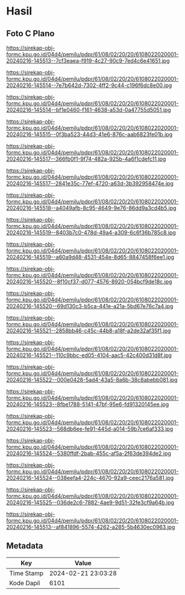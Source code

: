 # Hasil

## Foto C Plano

https://sirekap-obj-formc.kpu.go.id/04d4/pemilu/pdpr/61/08/02/20/20/6108022020001-20240216-145513--7cf3eaea-f919-4c27-90c9-7ed4c6e41651.jpg

https://sirekap-obj-formc.kpu.go.id/04d4/pemilu/pdpr/61/08/02/20/20/6108022020001-20240216-145514--7e7b642d-7302-4ff2-9c44-c196f6dc8e00.jpg

https://sirekap-obj-formc.kpu.go.id/04d4/pemilu/pdpr/61/08/02/20/20/6108022020001-20240216-145514--bf1e0460-f161-4638-a53d-0a47755d5051.jpg

https://sirekap-obj-formc.kpu.go.id/04d4/pemilu/pdpr/61/08/02/20/20/6108022020001-20240216-145515--0f3ba523-44d3-41e6-876c-aab6823fe01b.jpg

https://sirekap-obj-formc.kpu.go.id/04d4/pemilu/pdpr/61/08/02/20/20/6108022020001-20240216-145517--366fb0f1-9f74-482a-925b-4a6f1cdefc11.jpg

https://sirekap-obj-formc.kpu.go.id/04d4/pemilu/pdpr/61/08/02/20/20/6108022020001-20240216-145517--2841e35c-77ef-4720-a63d-3b392958474e.jpg

https://sirekap-obj-formc.kpu.go.id/04d4/pemilu/pdpr/61/08/02/20/20/6108022020001-20240216-145518--a4049afb-8c95-4649-9e76-86dd9a3cd4b5.jpg

https://sirekap-obj-formc.kpu.go.id/04d4/pemilu/pdpr/61/08/02/20/20/6108022020001-20240216-145519--8403b7c0-478d-49a4-a309-6c6f36b785c8.jpg

https://sirekap-obj-formc.kpu.go.id/04d4/pemilu/pdpr/61/08/02/20/20/6108022020001-20240216-145519--a60a9d48-4531-454e-8d65-8847458f6ee1.jpg

https://sirekap-obj-formc.kpu.go.id/04d4/pemilu/pdpr/61/08/02/20/20/6108022020001-20240216-145520--8f10cf37-d077-4576-8920-054bcf9de18c.jpg

https://sirekap-obj-formc.kpu.go.id/04d4/pemilu/pdpr/61/08/02/20/20/6108022020001-20240216-145520--69d130c3-b5ca-441e-a21a-5bd67e76c7a4.jpg

https://sirekap-obj-formc.kpu.go.id/04d4/pemilu/pdpr/61/08/02/20/20/6108022020001-20240216-145521--2858bb46-c45c-44b8-a18f-a2de32af35f1.jpg

https://sirekap-obj-formc.kpu.go.id/04d4/pemilu/pdpr/61/08/02/20/20/6108022020001-20240216-145521--110c9bbc-ed05-4104-aac5-42c400d31d8f.jpg

https://sirekap-obj-formc.kpu.go.id/04d4/pemilu/pdpr/61/08/02/20/20/6108022020001-20240216-145522--000e0428-5ad4-43a5-8a6b-38c8abebb081.jpg

https://sirekap-obj-formc.kpu.go.id/04d4/pemilu/pdpr/61/08/02/20/20/6108022020001-20240216-145523--8fbe1788-5141-47bf-95e6-fd91320145ee.jpg

https://sirekap-obj-formc.kpu.go.id/04d4/pemilu/pdpr/61/08/02/20/20/6108022020001-20240216-145523--568db6ee-fe91-445d-a014-59b7ce6af333.jpg

https://sirekap-obj-formc.kpu.go.id/04d4/pemilu/pdpr/61/08/02/20/20/6108022020001-20240216-145524--5380ffdf-2bab-455c-af5a-2f63de394de2.jpg

https://sirekap-obj-formc.kpu.go.id/04d4/pemilu/pdpr/61/08/02/20/20/6108022020001-20240216-145524--038eefa4-224c-4670-92a9-ceec2176a581.jpg

https://sirekap-obj-formc.kpu.go.id/04d4/pemilu/pdpr/61/08/02/20/20/6108022020001-20240216-145525--036de2c6-7882-4ae9-9d51-32fe3cf9a64b.jpg

https://sirekap-obj-formc.kpu.go.id/04d4/pemilu/pdpr/61/08/02/20/20/6108022020001-20240216-145513--af841896-5574-4262-a285-5b4630ec0963.jpg


## Metadata

| Key        | Value               |
| ---------- | ------------------- |
| Time Stamp | 2024-02-21 23:03:28 |
| Kode Dapil | 6101                |



